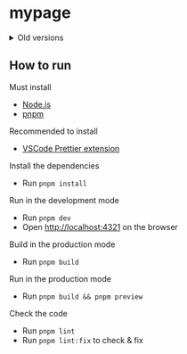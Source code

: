# mypage

<details>
<summary>Old versions</summary>
<h4><a target="_blank" href="https://github.com/Avantgarde95/Avantgarde95.github.io/tree/v2">V2</a></h4>

![v2](public/images/v2.png)

<h4><a target="_blank" href="https://github.com/Avantgarde95/Avantgarde95.github.io/tree/v1">V1</a></h4>

![v1](public/images/v1.png)

</details>

## How to run

Must install

- [Node.js](https://nodejs.org/)
- [pnpm](https://pnpm.io/)

Recommended to install

- [VSCode Prettier extension](https://marketplace.visualstudio.com/items?itemName=esbenp.prettier-vscode)

Install the dependencies

- Run `pnpm install`

Run in the development mode

- Run `pnpm dev`
- Open <http://localhost:4321> on the browser

Build in the production mode

- Run `pnpm build`

Run in the production mode

- Run `pnpm build && pnpm preview`

Check the code

- Run `pnpm lint`
- Run `pnpm lint:fix` to check & fix
